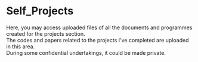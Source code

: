 # Self_Projects
Here, you may access uploaded files of all the documents and programmes created for the projects section.<br>
The codes and papers related to the projects I've completed are uploaded in this area.<br>
During some confidential undertakings, it could be made private.
